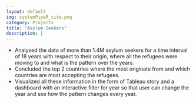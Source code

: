 ```yaml
---
layout: default
img: systemPipeR_site.png
category: Projects
title: "Asylum Seekers"
description: |
---
```

* Analysed the data of more than 1.4M asylum seekers for a time interval of 18 years with respect to their origin, where all the refugees were moving to and what is the pattern over the years.
* Concluded the top 2 countries where the most originate from and which countries are most accepting the refugees.
* Visualized all these information in the form of Tableau story and a dashboard with an interactive filter for year so that user can change the year and see how the pattern changes every year.